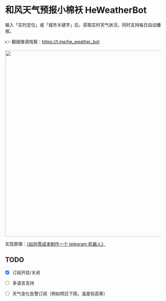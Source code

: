 # 和风天气预报小棉袄 HeWeatherBot

输入「实时定位」或「城市关键字」后，获取实时天气状况，同时支持每日自动播报。

👉 戳链接调戏我：https://t.me/he_weather_bot  

<img src="https://raw.githubusercontent.com/daya0576/he_weather_bot/master/img/2021-02-21%2015-49-06.gifcask.2021-02-21%2017_20_45.gif" width="600">

实现原理：[《如何零成本制作一个 telegram 机器人》](https://changchen.me/blog/20210221/buld-telegram-bot-from-scratch/)

## TODO

- [x] 订阅开启/关闭
- [ ] 多语言支持
- [ ] 天气变化告警订阅（例如明日下雨，温差较高等）

